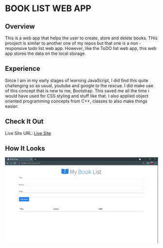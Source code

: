 # BOOK LIST WEB APP

## Overview
This is a web app that helps the user to create, store and delete books. THis prooject is similar to another one of my repos but that one is a non - responsive todo list web app. However, like the ToDO list web app, this web app stores the data on the local storage.

## Experience
Since I am in my early stages of learning JavaScript, I did find this quite challenging so as usual, youtube and google to the rescue. I did make use of this concept that is new to me, Bootstrap. This saved me all the time i would have used for CSS styling and stuff like that. I also applied object oriented programming concepts from C++, classes to also make things easier.

## Check It Out
Live Site URL: [Live Site](https://vibrant-dubinsky-6712ec.netlify.app/)

## How It Looks
![](https://github.com/neophyte-programmer/bookListWebApp/blob/main/picture.png?raw=true)

